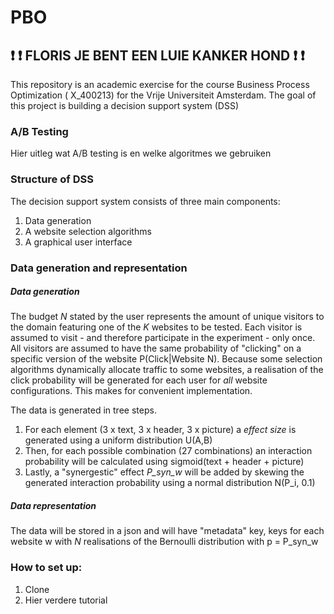 # PBO

## :exclamation: :exclamation: FLORIS JE BENT EEN LUIE KANKER HOND :exclamation: :exclamation: ##

This repository is an academic exercise for the course Business Process Optimization (
X_400213) for the Vrije Universiteit Amsterdam. The goal of this project is building a decision support system (DSS) 


### A/B Testing
Hier uitleg wat A/B testing is en welke algoritmes we gebruiken



### Structure of DSS 
The decision support system consists of three main components: 
1. Data generation
2. A website selection algorithms
3. A graphical user interface



### Data generation and representation

##### Data generation
The budget _N_ stated by the user represents the amount of unique visitors to the domain featuring one of the _K_ websites to be tested. Each visitor is assumed to visit - and therefore participate in the experiment - only once. All visitors are assumed to have the same probability of "clicking" on a specific version of the website P(Click|Website N). Because some selection algorithms dynamically allocate traffic to some websites, a realisation of the click probability will be generated for each user for _all_ website configurations. This makes for convenient implementation. 

The data is generated in tree steps. 
1. For each element (3 x text, 3 x header, 3 x picture) a _effect size_ is generated using a uniform distribution U(A,B)
2. Then, for each possible combination (27 combinations) an interaction probability will be calculated using sigmoid(text + header + picture)
3. Lastly, a "synergestic" effect _P\_syn\_w_ will be added by skewing the generated interaction probability using a normal distribution N(P_i, 0.1)

##### Data representation
The data will be stored in a json and will have "metadata" key, keys for each website w with _N_ realisations of the Bernoulli distribution with p = P_syn_w 

### How to set up:
1. Clone
2. Hier verdere tutorial
